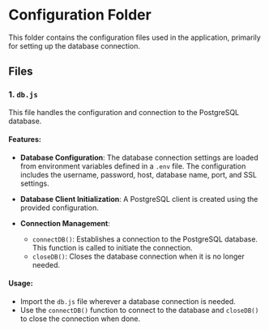 # Configuration Folder

This folder contains the configuration files used in the application, primarily for setting up the database connection.

## Files

### 1. `db.js`

This file handles the configuration and connection to the PostgreSQL database. 

#### Features:
- **Database Configuration**: The database connection settings are loaded from environment variables defined in a `.env` file. The configuration includes the username, password, host, database name, port, and SSL settings.
  
- **Database Client Initialization**: A PostgreSQL client is created using the provided configuration.
  
- **Connection Management**: 
  - `connectDB()`: Establishes a connection to the PostgreSQL database. This function is called to initiate the connection.
  - `closeDB()`: Closes the database connection when it is no longer needed.

#### Usage:
- Import the `db.js` file wherever a database connection is needed.
- Use the `connectDB()` function to connect to the database and `closeDB()` to close the connection when done.

